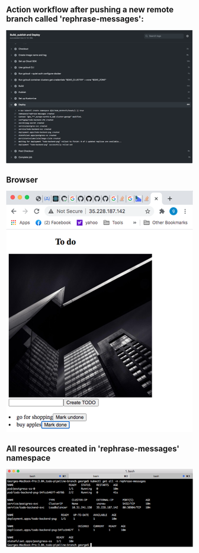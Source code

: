 
## Action workflow after pushing a new remote branch called 'rephrase-messages':

![output](action-workflow.png)

## Browser 

![output](browser-result.png)

## All resources created in 'rephrase-messages' namespace

![output](get-all.png)